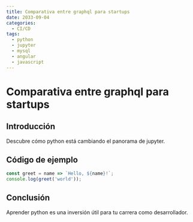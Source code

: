 ```yaml
---
title: Comparativa entre graphql para startups
date: 2033-09-04
categories:
  - CI/CD
tags:
  - python
  - jupyter
  - mysql
  - angular
  - javascript
---
```


# Comparativa entre graphql para startups

## Introducción

Descubre cómo python está cambiando el panorama de jupyter.

## Código de ejemplo

```javascript
const greet = name => `Hello, ${name}!`;
console.log(greet('world'));
```

## Conclusión

Aprender python es una inversión útil para tu carrera como desarrollador.